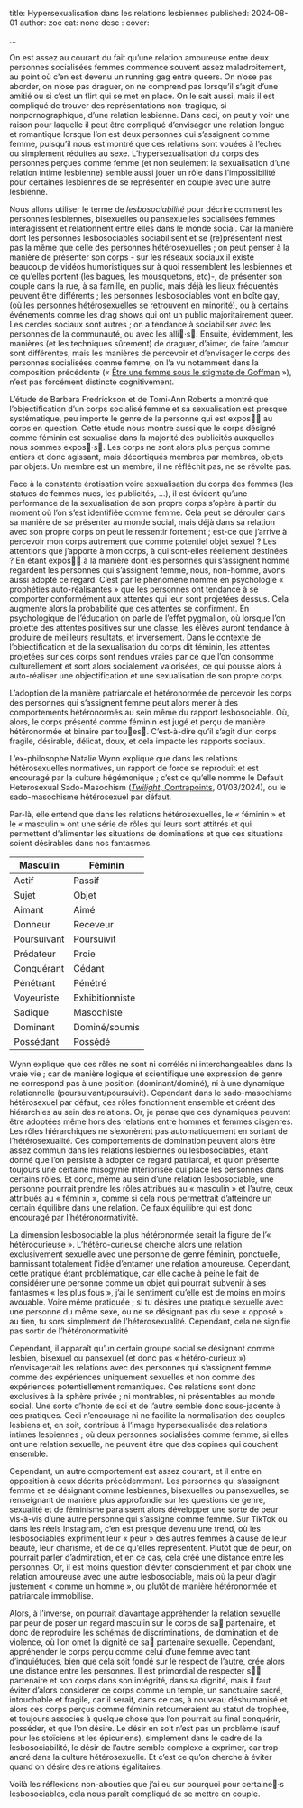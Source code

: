 title: Hypersexualisation dans les relations lesbiennes
published: 2024-08-01
author: zoe
cat: none
desc : 
cover: 

...



On est assez au courant du fait qu’une relation amoureuse entre deux personnes
socialisées femmes commence souvent assez maladroitement, au point où c’en est
devenu un running gag entre queers. On n’ose pas aborder, on n’ose pas draguer, on
ne comprend pas lorsqu’il s’agit d’une amitié ou si c’est un flirt qui se met en place. On
le sait aussi, mais il est compliqué de trouver des représentations non-tragique, si nonpornographique,
d’une relation lesbienne. Dans ceci, on peut y voir une raison pour
laquelle il peut être compliqué d’envisager une relation longue et romantique lorsque
l’on est deux personnes qui s’assignent comme femme, puisqu’il nous est montré que
ces relations sont vouées à l’échec ou simplement réduites au sexe. L’hypersexualisation
du corps des personnes perçues comme femme (et non seulement la sexualisation d’une
relation intime lesbienne) semble aussi jouer un rôle dans l’impossibilité pour certaines
lesbiennes de se représenter en couple avec une autre lesbienne.


Nous allons utiliser le terme de *lesbosociabilité* pour décrire comment les
personnes lesbiennes, bisexuelles ou pansexuelles socialisées femmes interagissent et
relationnent entre elles dans le monde social. Car la manière dont les personnes
lesbosociables sociabilisent et se (re)présentent n’est pas la même que celle des
personnes hétérosexuelles ; on peut penser à la manière de présenter son corps - sur les
réseaux sociaux il existe beaucoup de vidéos humoristiques sur à quoi ressemblent les
lesbiennes et ce qu’elles portent (les bagues, les mousquetons, etc)-, de présenter son
couple dans la rue, à sa famille, en public, mais déjà les lieux fréquentés peuvent être
différents ; les personnes lesbosociables vont en boîte gay, (où les personnes
hétérosexuelles se retrouvent en minorité), ou à certains événements comme les drag
shows qui ont un public majoritairement queer. Les cercles sociaux sont autres ; on a
tendance à sociabiliser avec les personnes de la communauté, ou avec les alli󱤠·s󵜀.
Ensuite, évidemment, les manières (et les techniques sûrement) de draguer,
d’aimer, de faire l’amour sont différentes, mais les manières de percevoir et d’envisager
le corps des personnes socialisées comme femme, on l’a vu notamment dans la
composition précédente (« [Être une femme sous le stigmate de Goffman](Z-002) »), n’est pas
forcément distincte cognitivement.

L’étude de Barbara Fredrickson et de Tomi-Ann Roberts a montré que
l’objectification d’un corps socialisé femme et sa sexualisation est presque systématique,
peu importe le genre de la personne qui est expos󱤠󵜀 au corps en question.
Cette étude nous montre aussi que le corps désigné comme féminin est sexualisé
dans la majorité des publicités auxquelles nous sommes expos󱤠·s󵜀. Les corps ne sont
alors plus perçus comme entiers et donc agissant, mais décortiqués membres par
membres, objets par objets. Un membre est un membre, il ne réfléchit pas, ne se révolte
pas.

Face à la constante érotisation voire sexualisation du corps des femmes (les
statues de femmes nues, les publicités, …), il est évident qu’une performance de la
sexualisation de son propre corps s’opère à partir du moment où l’on s’est identifiée
comme femme. Cela peut se dérouler dans sa manière de se présenter au monde social,
mais déjà dans sa relation avec son propre corps on peut le ressentir fortement ; est-ce
que j’arrive à percevoir mon corps autrement que comme potentiel objet sexuel ? Les
attentions que j’apporte à mon corps, à qui sont-elles réellement destinées ? En étant
expos󱤠󵜀 à la manière dont les personnes qui s’assignent homme regardent les
personnes qui s’assignent femme, nous, non-homme, avons aussi adopté ce regard.
C’est par le phénomène nommé en psychologie « prophéties auto-réalisantes » que les
personnes ont tendance à se comporter conformément aux attentes qui leur sont
projetées dessus. Cela augmente alors la probabilité que ces attentes se confirment. En
psychologique de l’éducation on parle de l’effet pygmalion, où lorsque l’on projette des
attentes positives sur une classe, les élèves auront tendance à produire de meilleurs
résultats, et inversement. Dans le contexte de l’objectification et de la sexualisation du
corps dit féminin, les attentes projetées sur ces corps sont rendues vraies par ce que l’on
consomme culturellement et sont alors socialement valorisées, ce qui pousse alors à
auto-réaliser une objectification et une sexualisation de son propre corps.

L’adoption de la manière patriarcale et hétéronormée de percevoir les corps des
personnes qui s’assignent femme peut alors mener à des comportements hétéronormés
au sein même du rapport lesbosociable. Où, alors, le corps présenté comme féminin est
jugé et perçu de manière hétéronormée et binaire par tou󴟀es󵜀. C’est-à-dire qu’il s’agit
d’un corps fragile, désirable, délicat, doux, et cela impacte les rapports sociaux.

L’ex-philosophe Natalie Wynn explique que dans les relations hétérosexuelles
normatives, un rapport de force se reproduit et est encouragé par la culture
hégémonique ; c’est ce qu’elle nomme le Default Heterosexual Sado-Masochism
([*Twilight*, Contrapoints](https://www.youtube.com/watch?v=bqloPw5wp48), 01/03/2024), ou le sado-masochisme hétérosexuel
par défaut.


Par-là, elle entend que dans les relations hétérosexuelles, le « féminin » et le
« masculin » ont une série de rôles qui leurs sont attitrés et qui permettent d’alimenter
les situations de dominations et que ces situations soient désirables dans nos fantasmes.




| Masculin | Féminin |
|------------------|-----------------|
| Actif            | Passif          |
| Sujet            | Objet           |
| Aimant           | Aimé            |
| Donneur          | Receveur        |
| Poursuivant      | Poursuivit      |
| Prédateur        | Proie           |
| Conquérant       | Cédant          |
| Pénétrant        | Pénétré         |
| Voyeuriste       | Exhibitionniste |
| Sadique          | Masochiste      |
| Dominant         | Dominé/soumis   |
| Possédant        | Possédé         |

Wynn explique que ces rôles ne sont ni corrélés ni interchangeables dans la vraie
vie ; car de manière logique et scientifique une expression de genre ne correspond pas
à une position (dominant/dominé), ni à une dynamique relationnelle
(poursuivant/poursuivit). Cependant dans le sado-masochisme hétérosexuel par défaut,
ces rôles fonctionnent ensemble et créent des hiérarchies au sein des relations.
Or, je pense que ces dynamiques peuvent être adoptées même hors des relations
entre hommes et femmes cisgenres. Les rôles hiérarchiques ne s’exonèrent pas
automatiquement en sortant de l’hétérosexualité. Ces comportements de domination
peuvent alors être assez commun dans les relations lesbiennes ou lesbosociables, étant
donné que l’on persiste à adopter ce regard patriarcal, et qu’on présente toujours une
certaine misogynie intériorisée qui place les personnes dans certains rôles. Et donc,
même au sein d’une relation lesbosociable, une personne pourrait prendre les rôles
attribués au « masculin » et l’autre, ceux attribués au « féminin », comme si cela nous
permettrait d’atteindre un certain équilibre dans une relation. Ce faux équilibre qui est
donc encouragé par l’hétéronormativité.


La dimension lesbosociable la plus hétéronormée serait la figure de l’« hétérocurieuse
». L’hétéro-curieuse cherche alors une relation exclusivement sexuelle avec
une personne de genre féminin, ponctuelle, bannissant totalement l’idée d’entamer une
relation amoureuse. Cependant, cette pratique étant problématique, car elle cache à
peine le fait de considérer une personne comme un objet qui pourrait subvenir à ses
fantasmes « les plus fous », j’ai le sentiment qu’elle est de moins en moins avouable.
Voire même pratiquée ; si tu désires une pratique sexuelle avec une personne du même
sexe, ou ne se désignant pas du sexe « opposé » au tien, tu sors simplement de
l’hétérosexualité. Cependant, cela ne signifie pas sortir de l’hétéronormativité

Cependant, il apparaît qu’un certain groupe social se désignant comme lesbien,
bisexuel ou pansexuel (et donc pas « hétéro-curieux ») n’envisagerait les relations avec
des personnes qui s’assignent femme comme des expériences uniquement sexuelles et
non comme des expériences potentiellement romantiques. Ces relations sont donc
exclusives à la sphère privée ; ni montrables, ni présentables au monde social. Une sorte
d’honte de soi et de l’autre semble donc sous-jacente à ces pratiques. Ceci n’encourage
ni ne facilite la normalisation des couples lesbiens et, en soit, contribue à l’image
hypersexualisée des relations intimes lesbiennes ; où deux personnes socialisées comme
femme, si elles ont une relation sexuelle, ne peuvent être que des copines qui couchent
ensemble.

Cependant, un autre comportement est assez courant, et il entre en opposition
à ceux décrits précédemment. Les personnes qui s’assignent femme et se désignant
comme lesbiennes, bisexuelles ou pansexuelles, se renseignant de manière plus
approfondie sur les questions de genre, sexualité et de féminisme paraissent alors
développer une sorte de peur vis-à-vis d’une autre personne qui s’assigne comme
femme. Sur TikTok ou dans les réels Instagram, c’en est presque devenu une trend, où
les lesbosociables expriment leur « peur » des autres femmes à cause de leur beauté, leur
charisme, et de ce qu’elles représentent. Plutôt que de peur, on pourrait parler
d’admiration, et en ce cas, cela créé une distance entre les personnes. Or, il est moins
question d’éviter consciemment et par choix une relation amoureuse avec une autre
lesbosociable, mais où la peur d’agir justement « comme un homme », ou plutôt de
manière hétéronormée et patriarcale immobilise.


Alors, à l’inverse, on pourrait d’avantage appréhender la relation sexuelle par
peur de poser un regard masculin sur le corps de sa󵜀 partenaire, et donc de reproduire
les schémas de discriminations, de domination et de violence, où l’on omet la dignité
de sa󵜀 partenaire sexuelle. Cependant, appréhender le corps perçu comme celui d’une
femme avec tant d’inquiétudes, bien que cela soit fondé sur le respect de l’autre, crée
alors une distance entre les personnes. Il est primordial de respecter s󳤰󵜀 partenaire et
son corps dans son intégrité, dans sa dignité, mais il faut éviter d’alors considérer ce
corps comme un temple, un sanctuaire sacré, intouchable et fragile, car il serait, dans
ce cas, à nouveau déshumanisé et alors ces corps perçus comme féminin retourneraient
au statut de trophée, et toujours associés à quelque chose que l’on pourrait au final
conquérir, posséder, et que l’on désire. Le désir en soit n’est pas un problème (sauf pour
les stoïciens et les épicuriens), simplement dans le cadre de la lesbosociabilité, le désir
de l’autre semble complexe à exprimer, car trop ancré dans la culture hétérosexuelle. Et
c’est ce qu’on cherche à éviter quand on désire des relations égalitaires.


Voilà les réflexions non-abouties que j’ai eu sur pourquoi pour certaine󵜀·s
lesbosociables, cela nous paraît compliqué de se mettre en couple.

